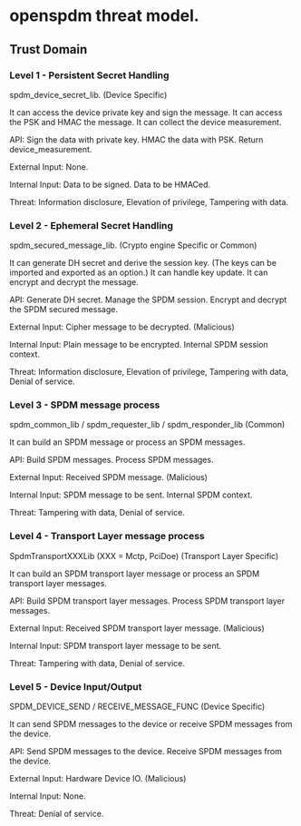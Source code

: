 # openspdm threat model.

## Trust Domain

### Level 1 - Persistent Secret Handling

  spdm_device_secret_lib. (Device Specific)

  It can access the device private key and sign the message.
  It can access the PSK and HMAC the message.
  It can collect the device measurement.

  API: Sign the data with private key. HMAC the data with PSK. Return device_measurement.

  External Input: None.

  Internal Input: Data to be signed. Data to be HMACed.

  Threat: Information disclosure, Elevation of privilege, Tampering with data.

### Level 2 - Ephemeral Secret Handling

  spdm_secured_message_lib. (Crypto engine Specific or Common)

  It can generate DH secret and derive the session key. (The keys can be imported and exported as an option.)
  It can handle key update.
  It can encrypt and decrypt the message.

  API: Generate DH secret. Manage the SPDM session. Encrypt and decrypt the SPDM secured message.

  External Input: Cipher message to be decrypted. (Malicious)

  Internal Input: Plain message to be encrypted. Internal SPDM session context.

  Threat: Information disclosure, Elevation of privilege, Tampering with data, Denial of service.

### Level 3 - SPDM message process

  spdm_common_lib / spdm_requester_lib / spdm_responder_lib (Common)

  It can build an SPDM message or process an SPDM messages.

  API: Build SPDM messages. Process SPDM messages.

  External Input: Received SPDM message. (Malicious)

  Internal Input: SPDM message to be sent. Internal SPDM context.

  Threat: Tampering with data, Denial of service.

### Level 4 - Transport Layer message process

  SpdmTransportXXXLib (XXX = Mctp, PciDoe) (Transport Layer Specific)

  It can build an SPDM transport layer message or process an SPDM transport layer messages.

  API: Build SPDM transport layer messages. Process SPDM transport layer messages.

  External Input: Received SPDM transport layer message. (Malicious)

  Internal Input: SPDM transport layer message to be sent. 

  Threat: Tampering with data, Denial of service.

### Level 5 - Device Input/Output

  SPDM_DEVICE_SEND / RECEIVE_MESSAGE_FUNC (Device Specific)

  It can send SPDM messages to the device or receive SPDM messages from the device.

  API: Send SPDM messages to the device. Receive SPDM messages from the device.

  External Input: Hardware Device IO. (Malicious)

  Internal Input: None.

  Threat: Denial of service.


